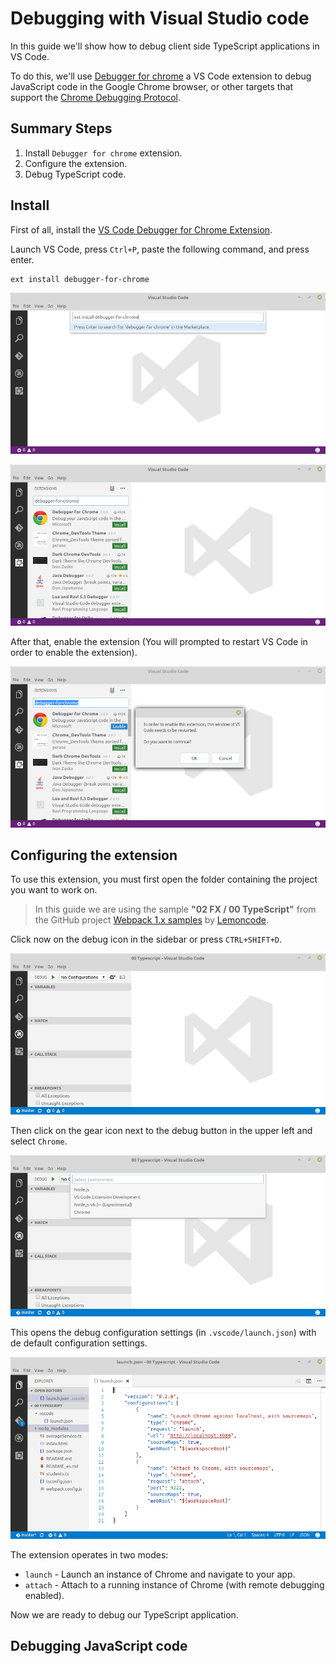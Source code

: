 # Debugging with Visual Studio code

In this guide we'll show how to debug client side TypeScript applications in VS Code.

To do this, we'll use [Debugger for chrome](https://github.com/Microsoft/vscode-chrome-debug)
a VS Code extension to debug JavaScript code in the Google Chrome browser, or other targets that support the
[Chrome Debugging Protocol](https://chromedevtools.github.io/debugger-protocol-viewer/).

## Summary Steps

1. Install `Debugger for chrome` extension.
2. Configure the extension.
3. Debug TypeScript code.

## Install

First of all, install the [VS Code Debugger for Chrome Extension](https://marketplace.visualstudio.com/items?itemName=msjsdiag.debugger-for-chrome).

Launch VS Code, press `Ctrl+P`, paste the following command, and press enter.

```
ext install debugger-for-chrome
```

![Install Extension](./99_readme_resources/install-extension-step1.png "Install Extension")

![Install Extension](./99_readme_resources/install-extension-step2.png "Install Extension")

After that, enable the extension (You will prompted to restart VS Code in order to enable the extension).

![Install Extension](./99_readme_resources/install-extension-step3.png "Install Extension")

## Configuring the extension

To use this extension, you must first open the folder containing the project you want to work on.

> In this guide we are using the sample **"02 FX / 00 TypeScript"** from the GitHub project [Webpack 1.x samples](https://github.com/Lemoncode/webpack-1.x-by-sample) by [Lemoncode](http://www.lemoncode.net/).

Click now on the debug icon in the sidebar or press `CTRL+SHIFT+D`.

![Configure Extension Step1](./99_readme_resources/configure-extension-step1.png "Configure Extension Step1")

Then click on the gear icon next to the debug button in the upper left and select `Chrome`.

![Configure Extension Step2](./99_readme_resources/configure-extension-step2.png "Configure Extension Step2")

This opens the debug configuration settings (in `.vscode/launch.json`) with de default
configuration settings.

![Configure Extension Step3](./99_readme_resources/configure-extension-step3.png "Configure Extension Step3")

The extension operates in two modes:
* `launch` - Launch an instance of Chrome and navigate to your app.
* `attach` - Attach to a running instance of Chrome (with remote debugging enabled).

Now we are ready to debug our TypeScript application.

## Debugging JavaScript code
